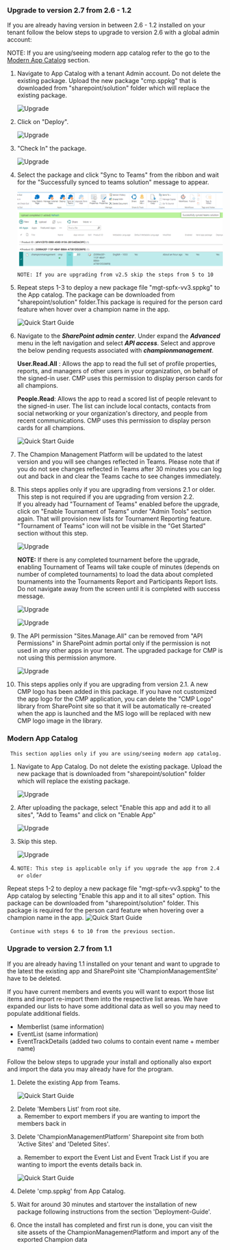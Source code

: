 ### Upgrade to version 2.7 from 2.6 - 1.2

If you are already having version in between 2.6 - 1.2 installed on your tenant follow the below steps to upgrade to version 2.6 with a global admin account:

 NOTE: If you are using/seeing modern app catalog refer to the go to the [Modern App Catalog](#modern-app-catalog) section.

1.  Navigate to App Catalog with a tenant Admin account. Do not delete the existing package. Upload the new package "cmp.sppkg" that is downloaded from "sharepoint/solution" folder which will replace the existing package.  

    ![Upgrade](../Images/Upgrade-1.png) 

1. Click on "Deploy".

    ![Upgrade](../Images/Upgrade-2.png) 

1. "Check In" the package.

    ![Upgrade](../Images/Upgrade2.0-3.png) 

1. Select the package and click "Sync to Teams" from the ribbon and wait for the "Successfully synced to teams solution" message to appear.

    ![SyncToTeams](../Images/SyncToTeams.png) 
``` NOTE: If you are upgrading from v2.5 skip the steps from 5 to 10 ```

1. Repeat steps 1-3 to deploy a new package file "mgt-spfx-vv3.sppkg" to the App catalog. 
The package can be downloaded from "sharepoint/solution" folder.This package is required for the person card feature when hover over a champion name in the app.

    ![Quick Start Guide](../Images/GraphtoolkitModern.png) 

1. Navigate to the ***SharePoint admin center***. Under expand the ***Advanced*** menu in the left navigation and select ***API access***. Select and approve the below pending requests associated with ***championmanagement***.

    **User.Read.All** : Allows the app to read the full set of profile properties, reports, and managers of other users in your organization, on behalf of the signed-in user. CMP uses this permission to display person cards for all champions.

    **People.Read**: Allows the app to read a scored list of people relevant to the signed-in user. The list can include local contacts, contacts from social networking or your organization's directory, and people from recent communications. CMP uses this permission to display person cards for all champions.

    ![Quick Start Guide](../Images/APIAccess-Upgrade.png)  

1. The Champion Management Platform will be updated to the latest version and you will see changes reflected in Teams. Please note that if you do not see changes reflected in Teams after 30 minutes you can log out and back in and clear the Teams cache to see changes immediately. 

1. This steps applies only if you are upgrading from versions 2.1 or older. This step is not required if you are upgrading from version 2.2. <br>
If you already had "Tournament of Teams" enabled before the upgrade, click on "Enable Tournament of Teams" under "Admin Tools" section again. That will provision new lists for Tournament Reporting feature. "Tournament of Teams" icon will not be visible in the "Get Started" section without this step.

    ![Upgrade](../Images/Upgrade-3.png) 

    **NOTE:** If there is any completed tournament before the upgrade, enabling Tournament of Teams will take couple of minutes (depends on number of completed tournaments) to load the data about completed tournaments into the Tournaments Report and Participants Report lists. Do not navigate away from the screen until it is completed with success message.

    ![Upgrade](../Images/EnableTOT.png) 

    ![Upgrade](../Images/TOTScreen.png) 

1. The API permission "Sites.Manage.All" can be removed from "API Permissions" in SharePoint admin portal only if the permission is not used in any other apps in your tenant. The upgraded package for CMP is not using this permission anymore.

    ![Upgrade](../Images/Upgrade-4.png) 

1. This steps applies only if you are upgrading from version 2.1. A new CMP logo has been added in this package. If you have not customized the app logo for the CMP application, you can delete the "CMP Logo" library from SharePoint site so that it will be automatically re-created when the app is launched and the MS logo will be replaced with new CMP logo image in the library.

### Modern App Catalog 

``` This section applies only if you are using/seeing modern app catalog.```

1. Navigate to App Catalog. Do not delete the existing package. Upload the new package that is downloaded from "sharepoint/solution" folder which will replace the existing package.

    ![Upgrade](../Images/Upgrade_Modern_AppCatalog1.png) 

1. After uploading the package, select "Enable this app and add it to all sites", "Add to Teams" and click on "Enable App"

    ![Upgrade](../Images/Modern_AppCatalog2.png)

1. Skip this step.

    ![Upgrade](../Images/Modern_AppCatalog3.png)


1. ``` NOTE: This step is applicable only if you upgrade the app from 2.4 or older  ```

Repeat steps 1-2 to deploy a new package file "mgt-spfx-vv3.sppkg" to the App catalog by selecting "Enable this app and it to all sites" option. This package can be downloaded from "sharepoint/solution" folder. This package is required for the person card feature when hovering over a champion name in the app.
    ![Quick Start Guide](../Images/GraphtoolkitModern.png)     

``` Continue with steps 6 to 10 from the previous section.```

### Upgrade to version 2.7 from 1.1

If you are already having 1.1 installed on your tenant and want to upgrade to the latest the existing app and SharePoint site 'ChampionManagementSite' have to be deleted. 

If you have current members and events you will want to export those list items and import re-import them into the respective list areas. We have expanded our lists to have some additional data as well so you may need to populate additional fields. 

- Memberlist (same information) 
- EventList (same information) 
- EventTrackDetails (added two colums to contain event name + member name) 

Follow the below steps to upgrade your install and optionally also export and import the data you may already have for the program. 

1.	Delete the existing App from Teams.

    ![Quick Start Guide](../Images/Upgrade1.png) 

2.	Delete 'Members List' from root site. <br/>
    a. Remember to export members if you are wanting to import the members back in

3.	Delete 'ChampionManagementPlatform' Sharepoint site from both 'Active Sites' and 'Deleted Sites'.

    a. Remember to export the Event List and Event Track List if you are wanting to import the events details back in. 

    ![Quick Start Guide](../Images/Upgrade2.png) 
 
4. Delete 'cmp.sppkg' from App Catalog.	
5. Wait for around 30 minutes and startover the installation of new package following instructions from the section 'Deployment-Guide'.
6. Once the install has completed and first run is done, you can visit the site assets of the ChampionManagementPlatform and import any of the exported Champion data